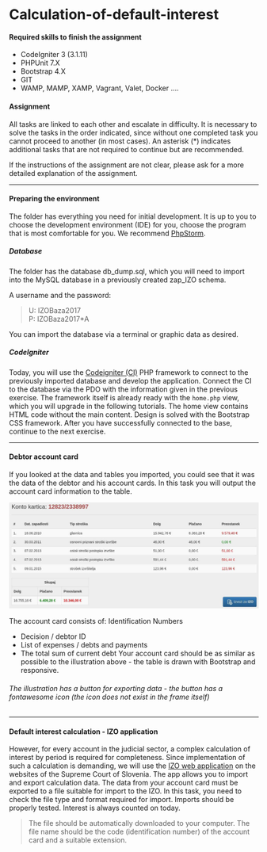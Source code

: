 # Calculation-of-default-interest

#### Required skills to finish the assignment

* CodeIgniter 3 (3.1.11)
* PHPUnit 7.X
* Bootstrap 4.X
* GIT
* WAMP, MAMP, XAMP, Vagrant, Valet, Docker ....

#### Assignment

All tasks are linked to each other and escalate in difficulty. It is necessary to solve the tasks in the order indicated, since without one completed task you cannot proceed to another (in most cases). An asterisk (*) indicates additional tasks that are not required to continue but are recommended.

If the instructions of the assignment are not clear, please ask for a more detailed explanation of the assignment.
___
#### Preparing the environment
The folder has everything you need for initial development. It is up to you to choose the development environment (IDE) for you, choose the program that is most comfortable for you. We recommend [PhpStorm](https://www.jetbrains.com/phpstorm/).

##### Database
The folder has the database db_dump.sql, which you will need to import into the MySQL database in a previously created zap_IZO schema.

A username and the password:

> U: IZOBaza2017 <br>
> P: IZOBaza2017*A

You can import the database via a terminal or graphic data as desired.

##### CodeIgniter
Today, you will use the [Codeigniter (CI)](https://codeigniter.com/) PHP framework to connect to the previously imported database and develop the application. Connect the CI to the database via the PDO with the information given in the previous exercise. The framework itself is already ready with the `home.php` view, which you will upgrade in the following tutorials.
The home view contains HTML code without the main content. Design is solved with the Bootstrap CSS framework.
After you have successfully connected to the base, continue to the next exercise.
___
#### Debtor account card
If you looked at the data and tables you imported, you could see that it was the data of the debtor and his account cards. In this task you will output the account card information to the table.

![alt text](accountcard.bmp)

The account card consists of:
Identification Numbers 
* Decision / debtor ID
* List of expenses / debts and payments
* The total sum of current debt
Your account card should be as similar as possible to the illustration above - the table is drawn with Bootstrap and responsive.
###### The illustration has a button for exporting data - the button has a fontawesome icon (the icon does not exist in the frame itself)
___
#### Default interest calculation - IZO application
However, for every account in the judicial sector, a complex calculation of interest by period is required for completeness. Since implementation of such a calculation is demanding, we will use the [IZO web application](http://izo.sodisce.si/izo-web/spring/izracun?execution=e2s1) on the websites of the Supreme Court of Slovenia. The app allows you to import and export calculation data.
The data from your account card must be exported to a file suitable for import to the IZO.
In this task, you need to check the file type and format required for import. Imports should be properly tested. Interest is always counted on today.

> The file should be automatically downloaded to your computer. The file name should be the code (identification number) of the account card and a suitable extension.
